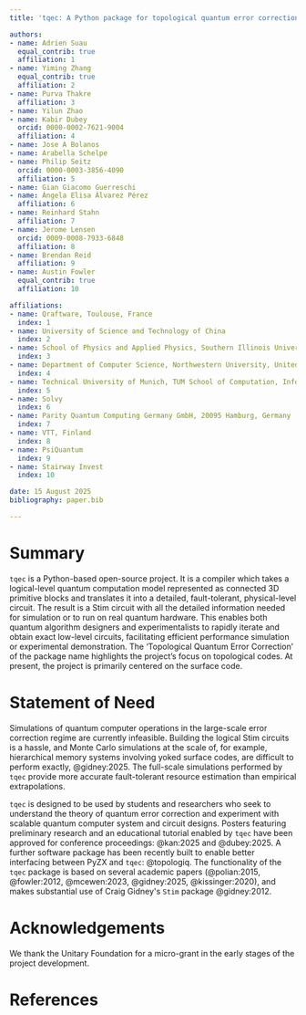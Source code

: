 ```yaml
---
title: 'tqec: A Python package for topological quantum error correction'

authors:
- name: Adrien Suau
  equal_contrib: true
  affiliation: 1
- name: Yiming Zhang
  equal_contrib: true
  affiliation: 2
- name: Purva Thakre
  affiliation: 3
- name: Yilun Zhao
- name: Kabir Dubey
  orcid: 0000-0002-7621-9004
  affiliation: 4
- name: Jose A Bolanos
- name: Arabella Schelpe
- name: Philip Seitz
  orcid: 0000-0003-3856-4090
  affiliation: 5
- name: Gian Giacomo Guerreschi
- name: Ángela Elisa Álvarez Pérez
  affiliation: 6
- name: Reinhard Stahn
  affiliation: 7
- name: Jerome Lensen
  orcid: 0009-0008-7933-6848
  affiliation: 8
- name: Brendan Reid
  affiliation: 9
- name: Austin Fowler
  equal_contrib: true
  affiliation: 10

affiliations:
- name: Qraftware, Toulouse, France
  index: 1
- name: University of Science and Technology of China
  index: 2
- name: School of Physics and Applied Physics, Southern Illinois University, Carbondale, IL, 62901, USA
  index: 3
- name: Department of Computer Science, Northwestern University, United States
  index: 4
- name: Technical University of Munich, TUM School of Computation, Information and Technology
  index: 5
- name: Solvy
  index: 6
- name: Parity Quantum Computing Germany GmbH, 20095 Hamburg, Germany
  index: 7
- name: VTT, Finland
  index: 8
- name: PsiQuantum
  index: 9
- name: Stairway Invest
  index: 10

date: 15 August 2025
bibliography: paper.bib

---
```


# Summary

`tqec` is a Python-based open-source project. It is a compiler which takes a logical-level quantum
computation model represented as connected 3D primitive blocks and translates it into a detailed,
fault-tolerant, physical-level circuit. The result is a Stim circuit with all the detailed
information needed for simulation or to run on real quantum hardware. This enables both quantum algorithm
designers and experimentalists to rapidly iterate and obtain exact low-level circuits, facilitating
efficient performance simulation or experimental demonstration. The ‘Topological Quantum Error Correction’
of the package name highlights the project’s focus on topological codes. At present, the project is
primarily centered on the surface code.

# Statement of Need

Simulations of quantum computer operations in the large-scale error correction regime are currently
infeasible. Building the logical Stim circuits is a hassle, and Monte Carlo simulations at the scale of,
for example, hierarchical memory systems involving yoked surface codes, are difficult to perform exactly, @gidney:2025.
The full-scale simulations performed by `tqec` provide more accurate fault-tolerant resource estimation
than empirical extrapolations.

`tqec` is designed to be used by students and researchers who seek to understand the theory of quantum
error correction and experiment with scalable quantum computer system and circuit designs. Posters featuring
preliminary research and an educational tutorial enabled by `tqec` have been approved for conference
proceedings: @kan:2025 and @dubey:2025. A further software package has been recently built to enable better interfacing
between PyZX and `tqec`: @topologiq. The functionality of the `tqec` package is based on several
academic papers (@polian:2015, @fowler:2012, @mcewen:2023, @gidney:2025, @kissinger:2020), and makes
substantial use of Craig Gidney's `Stim` package @gidney:2012.

# Acknowledgements

We thank the Unitary Foundation for a micro-grant in the early stages of the project development.

# References

